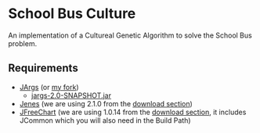 School Bus Culture
==================

An implementation of a Cultureal Genetic Algorithm to solve the School Bus problem.

Requirements
------------

  * [JArgs](https://github.com/purcell/jargs) (or [my fork](https://github.com/white-gecko/jargs))
    * [jargs-2.0-SNAPSHOT.jar](https://github.com/downloads/white-gecko/jargs/jargs-2.0-SNAPSHOT.jar)
  * [Jenes](http://jenes.intelligentia.it/) (we are using 2.1.0 from the [download section](http://sourceforge.net/projects/jenes/files/Jenes/))
  * [JFreeChart](www.jfree.org/jfreechart/) (we are using 1.0.14 from the [download section](http://sourceforge.net/projects/jfreechart/files/), it includes JCommon which you will also need in the Build Path)
